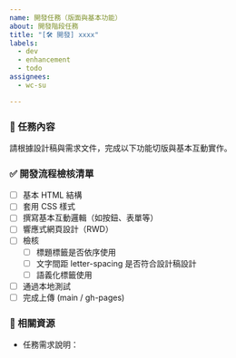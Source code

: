 ```yaml
---
name: 開發任務（版面與基本功能）
about: 開發階段任務
title: "[🛠️ 開發] xxxx"
labels:
  - dev
  - enhancement
  - todo
assignees:
  - wc-su

---
```


### 📌 任務內容

請根據設計稿與需求文件，完成以下功能切版與基本互動實作。

### ✅ 開發流程檢核清單

 - [ ] 基本 HTML 結構
 - [ ] 套用 CSS 樣式
 - [ ] 撰寫基本互動邏輯（如按鈕、表單等）
 - [ ] 響應式網頁設計（RWD）
 - [ ] 檢核
   - [ ] 標題標籤是否依序使用
   - [ ] 文字間距 letter-spacing 是否符合設計稿設計
   - [ ] 語義化標籤使用
 - [ ] 通過本地測試
 - [ ] 完成上傳 (main / gh-pages)

### 📎 相關資源

 - 任務需求說明：
 